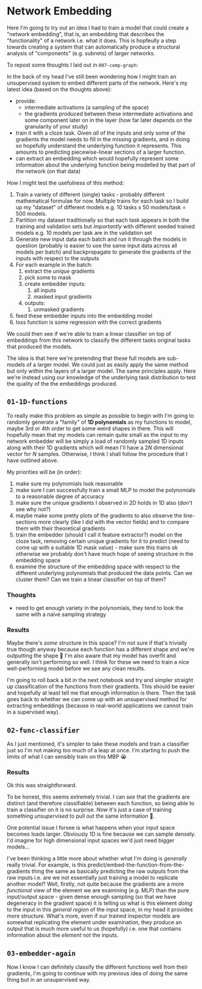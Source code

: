 # Network Embedding

Here I'm going to try out an idea I had to train a model that could create a "network embedding", that is, an embedding that describes the "functionality" of a network i.e. what it does. This is hopfeully a step towards creating a system that can automatically produce a structural analysis of "components" (e.g. subnets) of larger networks.

To repost some thoughts I laid out in `007-comp-graph`:

In the back of my head I've still been wondering how I might train an unsupervised system to embed different parts of the network. Here's my latest idea (based on the thoughts above):
- provide:
    - intermediate activations (a sampling of the space)
    - the gradients produced between these intermediate activations and some component later on in the layer (how far later depends on the granularity of your study)
- train it with a cloze task. Given _all_ of the inputs and only some of the gradients the model needs to fill in the missing gradients, and in doing so hopefully understand the underlying function it represents. This amounts to predicting piecewise-linear sections of a larger function.
- can extract an embedding which would hopefully represent some information about the underlying function being modelled by that part of the network (on that data)

How I might test the usefulness of this method:
1. Train a variety of different (single) tasks - probably different mathematical formulae for now. Multiple trains for each task so I build up my "dataset" of different models e.g. 10 tasks x 50 models/task = 500 models. 
1. Partition my dataset traditionally so that each task appears in both the training and validation sets but _importantly_ with different seeded trained models e.g. 10 models per task are in the validation set
1. Generate new input data each batch and run it through the models in question (probably is easier to use the same input data across all models per batch) and backpropagate to generate the gradients of the inputs with respect to the outputs
1. For each example in the batch:
    1. extract the _unique_ gradients
    1. pick some to mask
    1. create embedder inputs:
        1. all inputs
        1. masked input gradients
    1. outputs:
        1. unmasked gradients
1. feed these embedder inputs into the embedding model
1. loss function is some regression with the correct gradients

We could then see if we're able to train a linear classifier on top of embeddings from this network to classify the different tasks original tasks that produced the models.

The idea is that here we're pretending that these full models are sub-models of a larger model. We could just as easily apply the same method but only _within_ the layers of a larger model. The same principles apply. Here we're instead using our knowledge of the underlying task distribution to test the quality of the the embeddings produced.

## `01-1D-functions`

To really make this problem as simple as possible to begin with I'm going to randomly generate a "family" of **1D polynomials** as my functions to model, maybe 3rd or 4th order to get some weird shapes in there. This will hopefully mean that my models can remain quite small as the input to my network embedder will be simply a load of randomly sampled 1D inputs along with their 1D gradients which will mean I'll have a $2N$ dimensional vector for $N$ samples. Otherwise, I think I shall follow the procedure that I have outlined above.

My priorities will be (in order):
1. make sure my polynomials look reasonable
1. make sure I can successfully train a small MLP to model the polynomials to a reasonable degree of accuracy
1. make sure the unique gradients I observed in 2D holds in 1D also (don't see why not?)
1. maybe make some pretty plots of the gradients to also observe the line-sections more clearly (like I did with the vector fields) and to compare them with their theoretical gradients
1. train the embedder (should I call it feature extractor?) model on the cloze task, removing certain unique gradients for it to predict (need to come up with a suitable 1D mask value) - make sure this trains ok otherwise we probably don't have much hope of seeing structure in the embedding space
1. examine the structure of the embedding space with respect to the different underlying polynomials that produced the data points. Can we cluster them? Can we train a linear classifier on top of them?

### Thoughts

- need to get enough variety in the polynomials, they tend to look the same with a naïve sampling strategy

### Results

Maybe there's _some_ structure in this space? I'm not sure if that's trivially true though anyway because each function has a different shape and we're outputting the shape 🤷 I'm also aware that my model has overfit and generally isn't performing so well. I think for these we need to train a nice well-performing model before we see any clean results.

I'm going to roll back a bit in the next notebook and try and simpler straight up classification of the functions from their gradients. This should be easier and hopefully at least tell me that enough information is there. Then the task goes back to whether we can come up with an unsupervised method for extracting embeddings (because in real-world applications we cannot train in a supervised way).

## `02-func-classifier`

As I just mentioned, it's simpler to take these models and train a classifier just so I'm not making _too_ much of a leap at once. I'm starting to push the limits of what I can sensibly train on this MBP 😭

### Results

Ok this was straightforward.

To be honest, this seems extremely trivial. I can _see_ that the gradients are distinct (and therefore classifiable) between each function, so being able to train a classifier on it is no surprise. _Now_ it's just a case of training something _unsupervised_ to pull out the same information 🤔.

One potential issue I forsee is what happens when your input space becomes loads larger. Obviously 1D is fine because we can sample densely. I'd imagine for high dimensional input spaces we'd just need bigger models...

I've been thinking a little more about whether what I'm doing is _generally_ really trivial. For example, is this predict/embed-the-function-from-the-gradients thing the same as basically predicting the raw outputs from the raw inputs i.e. are we not essentially just training a model to replicate another model? Well, firstly, not quite because the gradients are a more _functional_ view of the element we are examining (e.g. MLP) than the pure input/output space - given dense enough sampling (so that we have degeneracy in the gradient space) it is telling us what is this element _doing_ to the input in this _general region_ of the input space, in my head it provides more structure. What's more, even if our trained inspector models are somewhat replicating the element under examination, they produce an output that is much more useful to us (hopefully) i.e. one that contains information about the _element_ not the inputs.

## `03-embedder-again`

Now I know I can definitely classify the different functions well from their gradients, I'm going to continue with my previous idea of doing the same thing but in an unsupervised way.